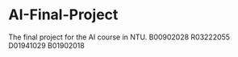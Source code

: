 # AI-Final-Project
The final project for the AI course in NTU.
B00902028 
R03222055
D01941029
B01902018
